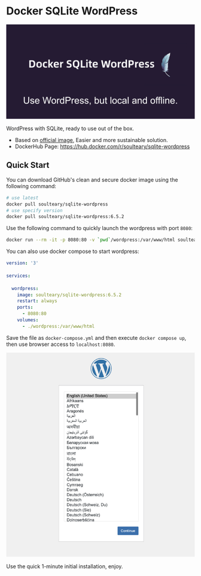 # Docker SQLite WordPress

![](.github/about.jpg)

WordPress with SQLite, ready to use out of the box.

- Based on [official image](https://hub.docker.com/_/wordpress), Easier and more sustainable solution.
- DockerHub Page: https://hub.docker.com/r/soulteary/sqlite-wordpress

## Quick Start

You can download GitHub's clean and secure docker image using the following command:

```bash
# use latest
docker pull soulteary/sqlite-wordpress
# use specify version
docker pull soulteary/sqlite-wordpress:6.5.2
```

Use the following command to quickly launch the wordpress with port `8080`:

```bash
docker run --rm -it -p 8080:80 -v `pwd`/wordpress:/var/www/html soulteary/sqlite-wordpress
```

You can also use docker compose to start wordpress:

```yaml
version: '3'

services:

  wordpress:
    image: soulteary/sqlite-wordpress:6.5.2
    restart: always
    ports:
      - 8080:80
    volumes:
      - ./wordpress:/var/www/html
```

Save the file as `docker-compose.yml` and then execute `docker compose up`, then use browser access to `localhost:8080`.

![](.github/ready-to-use.jpg)

Use the quick 1-minute initial installation, enjoy.